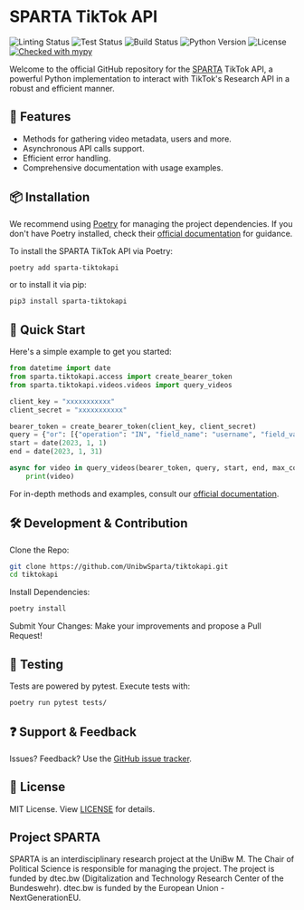 # SPARTA TikTok API

![Linting Status](https://github.com/UnibwSparta/tiktokapi/actions/workflows/linting.yaml/badge.svg)
![Test Status](https://github.com/UnibwSparta/tiktokapi/actions/workflows/test.yaml/badge.svg)
![Build Status](https://github.com/UnibwSparta/tiktokapi/actions/workflows/build.yaml/badge.svg)
![Python Version](https://img.shields.io/badge/python-3.10%2B-blue)
![License](https://img.shields.io/badge/license-MIT-green)
[![Checked with mypy](http://www.mypy-lang.org/static/mypy_badge.svg)](http://mypy-lang.org/)

Welcome to the official GitHub repository for the [SPARTA](https://dtecbw.de/sparta) TikTok API, a powerful Python implementation to interact with TikTok's Research API in a robust and efficient manner.

## 🚀 Features

- Methods for gathering video metadata, users and more.
- Asynchronous API calls support.
- Efficient error handling.
- Comprehensive documentation with usage examples.

## 📦 Installation

We recommend using [Poetry](https://python-poetry.org/docs/) for managing the project dependencies. If you don't have Poetry installed, check their [official documentation](https://python-poetry.org/docs/#installation) for guidance.

To install the SPARTA TikTok API via Poetry:

```bash
poetry add sparta-tiktokapi
```

or to install it via pip:

```bash
pip3 install sparta-tiktokapi
```

## 📝 Quick Start

Here's a simple example to get you started:

```python
from datetime import date
from sparta.tiktokapi.access import create_bearer_token
from sparta.tiktokapi.videos.videos import query_videos

client_key = "xxxxxxxxxxx"
client_secret = "xxxxxxxxxxx"

bearer_token = create_bearer_token(client_key, client_secret)
query = {"or": [{"operation": "IN", "field_name": "username", "field_values": ["@tiktok"]}]}
start = date(2023, 1, 1)
end = date(2023, 1, 31)

async for video in query_videos(bearer_token, query, start, end, max_count=100):
    print(video)
```

For in-depth methods and examples, consult our [official documentation](https://unibwsparta.github.io/tiktokapi/index.html).

## 🛠 Development & Contribution
Clone the Repo:

```bash
git clone https://github.com/UnibwSparta/tiktokapi.git
cd tiktokapi
```

Install Dependencies:
```bash
poetry install
```

Submit Your Changes: Make your improvements and propose a Pull Request!

## 🧪 Testing
Tests are powered by pytest. Execute tests with:

```bash
poetry run pytest tests/
```

## ❓ Support & Feedback
Issues? Feedback? Use the [GitHub issue tracker](https://github.com/UnibwSparta/tiktokapi/issues).

## 📜 License
MIT License. View [LICENSE](https://github.com/UnibwSparta/tiktokapi/blob/main/LICENSE) for details.

## Project SPARTA
SPARTA is an interdisciplinary research project at the UniBw M. The Chair of Political Science is responsible for managing the project. The project is funded by dtec.bw (Digitalization and Technology Research Center of the Bundeswehr). dtec.bw is funded by the European Union - NextGenerationEU.
